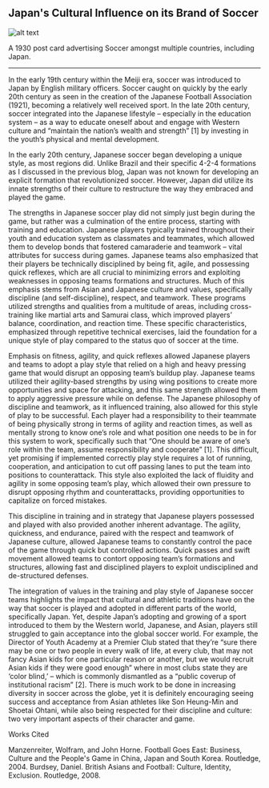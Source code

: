 ## Japan's Cultural Influence on its Brand of Soccer

![alt text](https://github.com/mattyshen/mattyshen.github.io/blob/main/postcardjpg.jpg?raw=true) 

A 1930 post card advertising Soccer amongst multiple countries, including Japan.

---

In the early 19th century within the Meiji era, soccer was introduced to Japan by English military officers. Soccer caught on quickly by the early 20th century as seen in the creation of the Japanese Football Association (1921), becoming a relatively well received sport. In the late 20th century, soccer integrated into the Japanese lifestyle – especially in the education system – as a way to educate oneself about and engage with Western culture and “maintain the nation’s wealth and strength” [1] by investing in the youth’s physical and mental development.


In the early 20th century, Japanese soccer began developing a unique style, as most regions did. Unlike Brazil and their specific 4-2-4 formations as I discussed in the previous blog, Japan was not known for developing an explicit formation that revolutionized soccer. However, Japan did utilize its innate strengths of their culture to restructure the way they embraced and played the game. 


The strengths in Japanese soccer play did not simply just begin during the game, but rather was a culmination of the entire process, starting with training and education. Japanese players typically trained throughout their youth and education system as classmates and teammates, which allowed them to develop bonds that fostered camaraderie and teamwork – vital attributes for success during games. Japanese teams also emphasized that their players be technically disciplined by being fit, agile, and possessing quick reflexes, which are all crucial to minimizing errors and exploiting weaknesses in opposing teams formations and structures. Much of this emphasis stems from Asian and Japanese culture and values, specifically discipline (and self-discipline), respect, and teamwork. These programs utilized strengths and qualities from a multitude of areas, including cross-training like martial arts and Samurai class, which improved players’ balance, coordination, and reaction time. These specific characteristics, emphasized through repetitive technical exercises, laid the foundation for a unique style of play compared to the status quo of soccer at the time.


Emphasis on fitness, agility, and quick reflexes allowed Japanese players and teams to adopt a play style that relied on a high and heavy pressing game that would disrupt an opposing team’s buildup play. Japanese teams utilized their agility-based strengths by using wing positions to create more opportunities and space for attacking, and this same strength allowed them to apply aggressive pressure while on defense. The Japanese philosophy of discipline and teamwork, as it influenced training, also allowed for this style of play to be successful. Each player had a responsibility to their teammate of being physically strong in terms of agility and reaction times, as well as mentally strong to know one’s role and what position one needs to be in for this system to work, specifically such that “One should be aware of one’s role within the team, assume responsibility and cooperate” [1]. This difficult, yet promising if implemented correctly play style requires a lot of running, cooperation, and anticipation to cut off passing lanes to put the team into positions to counterattack. This style also exploited the lack of fluidity and agility in some opposing team’s play, which allowed their own pressure to disrupt opposing rhythm and counterattacks, providing opportunities to capitalize on forced mistakes.


This discipline in training and in strategy that Japanese players possessed and played with also provided another inherent advantage. The agility, quickness, and endurance, paired with the respect and teamwork of Japanese culture, allowed Japanese teams to constantly control the pace of the game through quick but controlled actions. Quick passes and swift movement allowed teams to contort opposing team’s formations and structures, allowing fast and disciplined players to exploit undisciplined and de-structured defenses.


The integration of values in the training and play style of Japanese soccer teams highlights the impact that cultural and athletic traditions have on the way that soccer is played and adopted in different parts of the world, specifically Japan. Yet, despite Japan’s adopting and growing of a sport introduced to them by the Western world, Japanese, and Asian, players still struggled to gain acceptance into the global soccer world. For example, the Director of Youth Academy at a Premier Club stated that they’re “sure there may be one or two people in every walk of life, at every club, that may not fancy Asian kids for one particular reason or another, but we would recruit Asian kids if they were good enough” where in most clubs state they are ‘color blind,’ – which is commonly dismantled as a “public coverup of institutional racism” [2]. There is much work to be done in increasing diversity in soccer across the globe, yet it is definitely encouraging seeing success and acceptance from Asian athletes like Son Heung-Min and Shoetai Ohtani, while also being respected for their discipline and culture: two very important aspects of their character and game.


Works Cited

Manzenreiter, Wolfram, and John Horne. Football Goes East: Business, Culture and the People's Game in China, Japan and South Korea. Routledge, 2004. 
Burdsey, Daniel. British Asians and Football: Culture, Identity, Exclusion. Routledge, 2008. 







